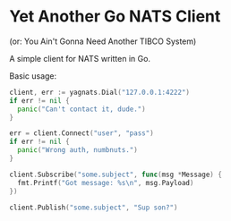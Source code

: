 Yet Another Go NATS Client
==========================

(or: You Ain't Gonna Need Another TIBCO System)

A simple client for NATS written in Go.

Basic usage:

```go
client, err := yagnats.Dial("127.0.0.1:4222")
if err != nil {
  panic("Can't contact it, dude.")
}

err = client.Connect("user", "pass")
if err != nil {
  panic("Wrong auth, numbnuts.")
}

client.Subscribe("some.subject", func(msg *Message) {
  fmt.Printf("Got message: %s\n", msg.Payload)
})

client.Publish("some.subject", "Sup son?")
```
